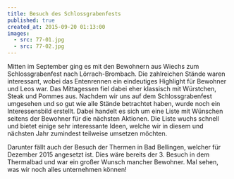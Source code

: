 ```yaml
---
title: Besuch des Schlossgrabenfests
published: true
created_at: 2015-09-20 01:13:00
images:
  - src: 77-01.jpg
  - src: 77-02.jpg
---
```


Mitten im September ging es mit den Bewohnern aus Wiechs zum Schlossgrabenfest nach Lörrach-Brombach. Die zahlreichen Stände waren interessant, wobei das Entenrennen ein eindeutiges Highlight für Bewohner und Leos war. Das Mittagessen fiel dabei eher klassisch mit Würstchen, Steak und Pommes aus. Nachdem wir uns auf dem Schlossgrabenfest umgesehen und so gut wie alle Stände betrachtet haben, wurde noch ein Interessensbild erstellt. Dabei handelt es sich um eine Liste mit Wünschen seitens der Bewohner für die nächsten Aktionen. Die Liste wuchs schnell und bietet einige sehr interessante Ideen, welche wir in diesem und nächsten Jahr zumindest teilweise umsetzen möchten.

Darunter fällt auch der Besuch der Thermen in Bad Bellingen, welcher für Dezember 2015 angesetzt ist. Dies wäre bereits der 3. Besuch in dem Thermalbad und war ein großer Wunsch mancher Bewohner. Mal sehen, was wir noch alles unternehmen können!
